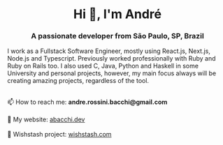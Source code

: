 <h1 align="center">Hi 👋, I'm André</h1>
<h3 align="center">A passionate developer from São Paulo, SP, Brazil</h3>

I work as a Fullstack Software Engineer, mostly using React.js, Next.js, Node.js and Typescript. Previously worked professionally with Ruby and Ruby on Rails too. I also used C, Java, Python and Haskell in some University and personal projects, however, my main focus always will be creating amazing projects, regardless of the tool.

<br/>
📫 How to reach me: <strong>andre.rossini.bacchi@gmail.com</strong>
<br/>
<br/>
🔗 My website: <a target="_blank" href="www.abacchi.dev">abacchi.dev</a>
<br/>
<br/>
🔗 Wishstash project: <a target="_blank" href="www.wishstash.com">wishstash.com</a>
<br/>
